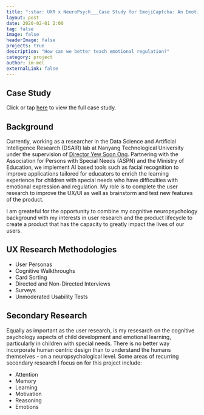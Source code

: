```yaml
---
title: ":star: UXR x NeuroPsych___Case Study for EmojiCaptcha: An Emotion Education Tool"
layout: post
date: 2020-02-01 2:00
tag: false
image: false
headerImage: false
projects: true
description: "How can we better teach emotional regulation?"
category: project
author: im-mel
externalLink: false
---
```


## Case Study 
Click or tap [here](https://im-mel.github.io/assets/ASPN_Report.pdf) to view the full case study.

## Background
Currently, working as a researcher in the Data Science and Artificial Intelligence Research (DSAIR) lab at Nanyang Technological University under the supervision of [Director Yew Soon Ong](https://www.a-star.edu.sg/About-A-STAR/corporate-profile/people/professor-ong-yew-soon). Partnering with the Association for Persons with Special Needs (ASPN) and the Ministry of Education, we implement AI based tools such as facial recognition to improve applications tailored for educators to enrich the learning experience for children with special needs who have difficulties with emotional expression and regulation. My role is to complete the user research to improve the UX/UI as well as brainstorm and test new features of the product. 

I am greateful for the opportunity to combine my cognitive neuropsychology background with my interests in user research and the product lifecycle to create a product that has the capacity to greatly impact the lives of our users.

## UX Research Methodologies
- User Personas
- Cognitive Walkthroughs
- Card Sorting 
- Directed and Non-Directed Interviews
- Surveys
- Unmoderated Usability Tests

## Secondary Research
Equally as important as the user research, is my resesarch on the cognitive psychology aspects of child development and emotional learning, particularly in children with special needs. There is no better way incorporate human centric design than to understand the humans themselves - on a neuropsychological level. Some areas of recurring secondary research I focus on for this project include:
- Attention
- Memory
- Learning
- Motivation 
- Reasoning 
- Emotions  

